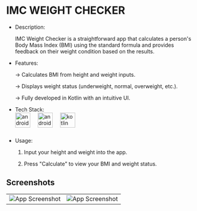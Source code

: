# IMC WEIGHT CHECKER

<ul>
<li>Description:</li>

IMC Weight Checker is a straightforward app that calculates a person's Body Mass Index (BMI) using the standard formula and provides feedback on their weight condition based on the results.


<li>Features:</li>

-> Calculates BMI from height and weight inputs.

-> Displays weight status (underweight, normal, overweight, etc.).

-> Fully developed in Kotlin with an intuitive UI.


<li>Tech Stack:</li>


<div align="left">
  <img src="https://cdn.simpleicons.org/android/3DDC84" height="40" alt="android logo"  />
  <img width="12" />
  <img src="https://cdn.jsdelivr.net/gh/devicons/devicon/icons/androidstudio/androidstudio-original.svg" height="40" alt="androidstudio logo"  />
  <img width="12" />
  <img src="https://cdn.jsdelivr.net/gh/devicons/devicon/icons/kotlin/kotlin-original.svg" height="40" alt="kotlin logo"  />
  <img width="12" />
</div>

###


<li>Usage:</li>

1. Input your height and weight into the app. 

2. Press "Calculate" to view your BMI and weight status.

</ul>


## Screenshots

|   |   |
|:--------------:|:---------------:|
| ![App Screenshot](https://assets.zyrosite.com/cdn-cgi/image/format=auto,w=360,h=649,fit=crop,trim=0;6.182142857142857;0;0/mk3DXyWBRZCxzX6B/01_upscayl_3x_remacri-YanBZZvVlPh9VjnN.png) | ![App Screenshot](https://assets.zyrosite.com/cdn-cgi/image/format=auto,w=360,h=649,fit=crop,trim=0;12.277580071174377;0;0/mk3DXyWBRZCxzX6B/02_upscayl_3x_remacri-mk3DxxpRMKczOxXV.png) |
